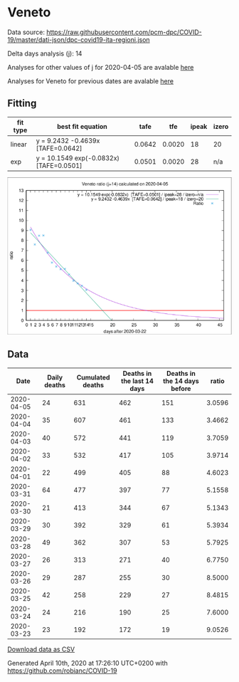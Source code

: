# Veneto

Data source: https://raw.githubusercontent.com/pcm-dpc/COVID-19/master/dati-json/dpc-covid19-ita-regioni.json

Delta days analysis (j): 14

Analyses for other values of j for 2020-04-05 are avalable [here](../README.md)

Analyses for Veneto for previous dates are avalable [here](../../README.md)

## Fitting 
|fit type|best fit equation|tafe|tfe|ipeak|izero|
|-------|-----|--------|------|---|---|
|linear|y = 9.2432 -0.4639x  [TAFE=0.0642]|0.0642|0.0020|18|20|
|exp|y = 10.1549 exp(-0.0832x)  [TAFE=0.0501]|0.0501|0.0020|28|n/a|

![Plot](COVID-19_veneto_j14_2020-04-05.png)

## Data
|Date|Daily deaths|Cumulated deaths|Deaths in the last 14 days|Deaths in the 14 days before|ratio|
|----|----------|-----------|-------|--------------------|-----|
|2020-04-05|24|631|462|151|3.0596|
|2020-04-04|35|607|461|133|3.4662|
|2020-04-03|40|572|441|119|3.7059|
|2020-04-02|33|532|417|105|3.9714|
|2020-04-01|22|499|405|88|4.6023|
|2020-03-31|64|477|397|77|5.1558|
|2020-03-30|21|413|344|67|5.1343|
|2020-03-29|30|392|329|61|5.3934|
|2020-03-28|49|362|307|53|5.7925|
|2020-03-27|26|313|271|40|6.7750|
|2020-03-26|29|287|255|30|8.5000|
|2020-03-25|42|258|229|27|8.4815|
|2020-03-24|24|216|190|25|7.6000|
|2020-03-23|23|192|172|19|9.0526|

[Download data as CSV](COVID-19_veneto_j14_2020-04-05.csv)

Generated April 10th, 2020 at 17:26:10 UTC+0200 with https://github.com/robianc/COVID-19
